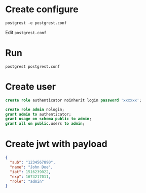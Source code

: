 
# Create configure
```
postgrest -e postgrest.conf
```

Edit `postgrest.conf`

# Run
```
postgrest postgrest.conf 
```

# Create user

```sql
create role authenticator noinherit login password 'xxxxxx';

create role admin nologin;
grant admin to authenticator;
grant usage on schema public to admin;
grant all on public.users to admin;
```

# Create jwt with payload

```json
{
  "sub": "1234567890",
  "name": "John Doe",
  "iat": 1516239022,
  "exp": 1674217011,
  "role": "admin"
}
```